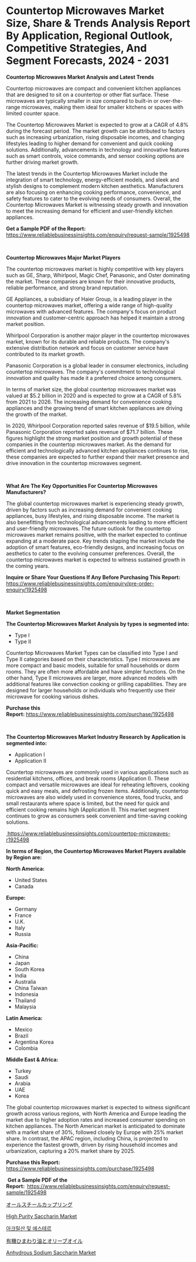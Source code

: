 <p><h1>Countertop Microwaves Market Size, Share & Trends Analysis Report By Application, Regional Outlook, Competitive Strategies, And Segment Forecasts, 2024 - 2031</h1></p><p><strong>Countertop Microwaves Market Analysis and Latest Trends</strong></p>
<p><p>Countertop microwaves are compact and convenient kitchen appliances that are designed to sit on a countertop or other flat surface. These microwaves are typically smaller in size compared to built-in or over-the-range microwaves, making them ideal for smaller kitchens or spaces with limited counter space.</p><p>The Countertop Microwaves Market is expected to grow at a CAGR of 4.8% during the forecast period. The market growth can be attributed to factors such as increasing urbanization, rising disposable incomes, and changing lifestyles leading to higher demand for convenient and quick cooking solutions. Additionally, advancements in technology and innovative features such as smart controls, voice commands, and sensor cooking options are further driving market growth.</p><p>The latest trends in the Countertop Microwaves Market include the integration of smart technology, energy-efficient models, and sleek and stylish designs to complement modern kitchen aesthetics. Manufacturers are also focusing on enhancing cooking performance, convenience, and safety features to cater to the evolving needs of consumers. Overall, the Countertop Microwaves Market is witnessing steady growth and innovation to meet the increasing demand for efficient and user-friendly kitchen appliances.</p></p>
<p><strong>Get a Sample PDF of the Report:&nbsp;</strong> <a href="https://www.reliablebusinessinsights.com/enquiry/request-sample/1925498">https://www.reliablebusinessinsights.com/enquiry/request-sample/1925498</a></p>
<p>&nbsp;</p>
<p><strong>Countertop Microwaves Major Market Players</strong></p>
<p><p>The countertop microwaves market is highly competitive with key players such as GE, Sharp, Whirlpool, Magic Chef, Panasonic, and Oster dominating the market. These companies are known for their innovative products, reliable performance, and strong brand reputation.</p><p>GE Appliances, a subsidiary of Haier Group, is a leading player in the countertop microwaves market, offering a wide range of high-quality microwaves with advanced features. The company's focus on product innovation and customer-centric approach has helped it maintain a strong market position.</p><p>Whirlpool Corporation is another major player in the countertop microwaves market, known for its durable and reliable products. The company's extensive distribution network and focus on customer service have contributed to its market growth.</p><p>Panasonic Corporation is a global leader in consumer electronics, including countertop microwaves. The company's commitment to technological innovation and quality has made it a preferred choice among consumers.</p><p>In terms of market size, the global countertop microwaves market was valued at $5.2 billion in 2020 and is expected to grow at a CAGR of 5.8% from 2021 to 2026. The increasing demand for convenience cooking appliances and the growing trend of smart kitchen appliances are driving the growth of the market.</p><p>In 2020, Whirlpool Corporation reported sales revenue of $19.5 billion, while Panasonic Corporation reported sales revenue of $71.7 billion. These figures highlight the strong market position and growth potential of these companies in the countertop microwaves market. As the demand for efficient and technologically advanced kitchen appliances continues to rise, these companies are expected to further expand their market presence and drive innovation in the countertop microwaves segment.</p></p>
<p>&nbsp;</p>
<p><strong>What Are The Key Opportunities For Countertop Microwaves Manufacturers?</strong></p>
<p><p>The global countertop microwaves market is experiencing steady growth, driven by factors such as increasing demand for convenient cooking appliances, busy lifestyles, and rising disposable income. The market is also benefitting from technological advancements leading to more efficient and user-friendly microwaves. The future outlook for the countertop microwaves market remains positive, with the market expected to continue expanding at a moderate pace. Key trends shaping the market include the adoption of smart features, eco-friendly designs, and increasing focus on aesthetics to cater to the evolving consumer preferences. Overall, the countertop microwaves market is expected to witness sustained growth in the coming years.</p></p>
<p><strong>Inquire or Share Your Questions If Any Before Purchasing This Report:</strong> <a href="https://www.reliablebusinessinsights.com/enquiry/pre-order-enquiry/1925498">https://www.reliablebusinessinsights.com/enquiry/pre-order-enquiry/1925498</a></p>
<p>&nbsp;</p>
<p><strong>Market Segmentation</strong></p>
<p><strong>The Countertop Microwaves Market Analysis by types is segmented into:</strong></p>
<p><ul><li>Type I</li><li>Type II</li></ul></p>
<p><p>Countertop Microwaves Market Types can be classified into Type I and Type II categories based on their characteristics. Type I microwaves are more compact and basic models, suitable for small households or dorm rooms. They are often more affordable and have simpler functions. On the other hand, Type II microwaves are larger, more advanced models with additional features like convection cooking or grilling capabilities. They are designed for larger households or individuals who frequently use their microwave for cooking various dishes.</p></p>
<p><strong>Purchase this Report:&nbsp;</strong><a href="https://www.reliablebusinessinsights.com/purchase/1925498">https://www.reliablebusinessinsights.com/purchase/1925498</a></p>
<p>&nbsp;</p>
<p><strong>The Countertop Microwaves Market Industry Research by Application is segmented into:</strong></p>
<p><ul><li>Application I</li><li>Application II</li></ul></p>
<p><p>Countertop microwaves are commonly used in various applications such as residential kitchens, offices, and break rooms (Application I). These compact and versatile microwaves are ideal for reheating leftovers, cooking quick and easy meals, and defrosting frozen items. Additionally, countertop microwaves are also widely used in convenience stores, food trucks, and small restaurants where space is limited, but the need for quick and efficient cooking remains high (Application II). This market segment continues to grow as consumers seek convenient and time-saving cooking solutions.</p></p>
<p><a href="https://www.reliablebusinessinsights.com/countertop-microwaves-r1925498">&nbsp;https://www.reliablebusinessinsights.com/countertop-microwaves-r1925498</a></p>
<p><strong>In terms of Region, the Countertop Microwaves Market Players available by Region are:</strong></p>
<p>
    <p> <strong> North America: </strong>
        <ul>
            <li>United States</li>
            <li>Canada</li>
        </ul>
        </p> 
    <p> <strong> Europe: </strong>
        <ul>
            <li>Germany</li>
            <li>France</li>
            <li>U.K.</li>
            <li>Italy</li>
            <li>Russia</li>
        </ul>
        </p> 
    <p> <strong> Asia-Pacific: </strong>
        <ul>
            <li>China</li>
            <li>Japan</li>
            <li>South Korea</li>
            <li>India</li>
            <li>Australia</li>
            <li>China Taiwan</li>
            <li>Indonesia</li>
            <li>Thailand</li>
            <li>Malaysia</li>
        </ul>
        </p> 
    <p> <strong> Latin America: </strong>
        <ul>
            <li>Mexico</li>
            <li>Brazil</li>
            <li>Argentina Korea</li>
            <li>Colombia</li>
        </ul>
        </p> 
    <p> <strong> Middle East & Africa: </strong>
        <ul>
            <li>Turkey</li>
            <li>Saudi</li>
            <li>Arabia</li>
            <li>UAE</li>
            <li>Korea</li>
        </ul>
    </p>
    </p>
<p><p>The global countertop microwaves market is expected to witness significant growth across various regions, with North America and Europe leading the market due to higher adoption rates and increased consumer spending on kitchen appliances. The North American market is anticipated to dominate with a market share of 30%, followed closely by Europe with 25% market share. In contrast, the APAC region, including China, is projected to experience the fastest growth, driven by rising household incomes and urbanization, capturing a 20% market share by 2025.</p></p>
<p><strong>Purchase this Report: </strong><a href="https://www.reliablebusinessinsights.com/purchase/1925498">https://www.reliablebusinessinsights.com/purchase/1925498</a></p>
<p>&nbsp;<strong>Get a Sample PDF of the Report:&nbsp;&nbsp;</strong><a href="https://www.reliablebusinessinsights.com/enquiry/request-sample/1925498">https://www.reliablebusinessinsights.com/enquiry/request-sample/1925498</a></p>
<p><strong></strong></p>
<p><p><a href="https://github.com/AhmadMann1950/Market-Research-Report-List-1/blob/main/3480303115884.md">オールスチールカップリング</a></p><p><a href="https://github.com/theanastasiyah/Market-Research-Report-List-1/blob/main/high-purity-saccharin-market.md">High Purity Saccharin Market</a></p><p><a href="https://medium.com/@kimwiegand/%EC%95%84%ED%81%AC%EB%A6%B4%EC%82%B0-%EB%B0%8F-%EC%97%90%EC%8A%A4%ED%85%8C%EB%A5%B4-%EC%8B%9C%EC%9E%A5-%EC%A0%90%EC%9C%A0%EC%9C%A8-%EB%B0%8F-%EC%8B%9C%EC%9E%A5-%EB%B6%84%EC%84%9D-%EC%84%B1%EC%9E%A5-%EB%8F%99%ED%96%A5-%EB%B0%8F-2024%EB%85%84-2031%EB%85%84-%EA%B8%B0%EA%B0%84%EC%97%90-%EB%8C%80%ED%95%9C-%EC%98%88%EC%B8%A1-21a618e26afc">아크릴산 및 에스테르</a></p><p><a href="https://medium.com/@awnvxxes23/%E3%82%B0%E3%83%AD%E3%83%BC%E3%83%90%E3%83%AB%E3%82%AA%E3%83%BC%E3%82%AC%E3%83%8B%E3%83%83%E3%82%AF%E3%81%B2%E3%81%BE%E3%82%8F%E3%82%8A%E6%B2%B9%E3%81%8A%E3%82%88%E3%81%B3%E3%82%AA%E3%83%AA%E3%83%BC%E3%83%96%E3%82%AA%E3%82%A4%E3%83%AB%E7%94%A3%E6%A5%AD-%E3%82%BF%E3%82%A4%E3%83%97-%E7%94%A8%E9%80%94-%E3%83%9E%E3%83%BC%E3%82%B1%E3%83%83%E3%83%88%E3%83%97%E3%83%AC%E3%83%BC%E3%83%A4%E3%83%BC-%E5%9C%B0%E5%9F%9F%E5%88%A5%E6%88%90%E9%95%B7%E5%88%86%E6%9E%90-%E3%81%8A%E3%82%88%E3%81%B3%E5%B0%86%E6%9D%A5%E3%82%B7%E3%83%8A%E3%83%AA%E3%82%AA-2024%E5%B9%B4-2031%E5%B9%B4-f4db33e4844b">有機ひまわり油とオリーブオイル</a></p><p><a href="https://github.com/lukmanduiky01/Market-Research-Report-List-1/blob/main/anhydrous-sodium-saccharin-market.md">Anhydrous Sodium Saccharin Market</a></p></p>